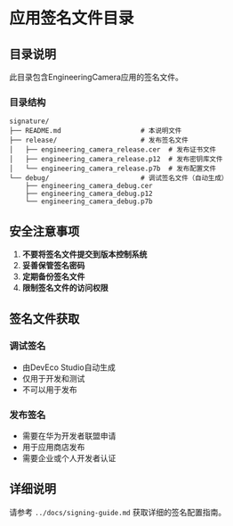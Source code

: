 # 应用签名文件目录

## 目录说明

此目录包含EngineeringCamera应用的签名文件。

### 目录结构

```
signature/
├── README.md                    # 本说明文件
├── release/                     # 发布签名文件
│   ├── engineering_camera_release.cer  # 发布证书文件
│   ├── engineering_camera_release.p12  # 发布密钥库文件
│   └── engineering_camera_release.p7b  # 发布配置文件
└── debug/                       # 调试签名文件（自动生成）
    ├── engineering_camera_debug.cer
    ├── engineering_camera_debug.p12
    └── engineering_camera_debug.p7b
```

## 安全注意事项

1. **不要将签名文件提交到版本控制系统**
2. **妥善保管签名密码**
3. **定期备份签名文件**
4. **限制签名文件的访问权限**

## 签名文件获取

### 调试签名
- 由DevEco Studio自动生成
- 仅用于开发和测试
- 不可以用于发布

### 发布签名
- 需要在华为开发者联盟申请
- 用于应用商店发布
- 需要企业或个人开发者认证

## 详细说明

请参考 `../docs/signing-guide.md` 获取详细的签名配置指南。